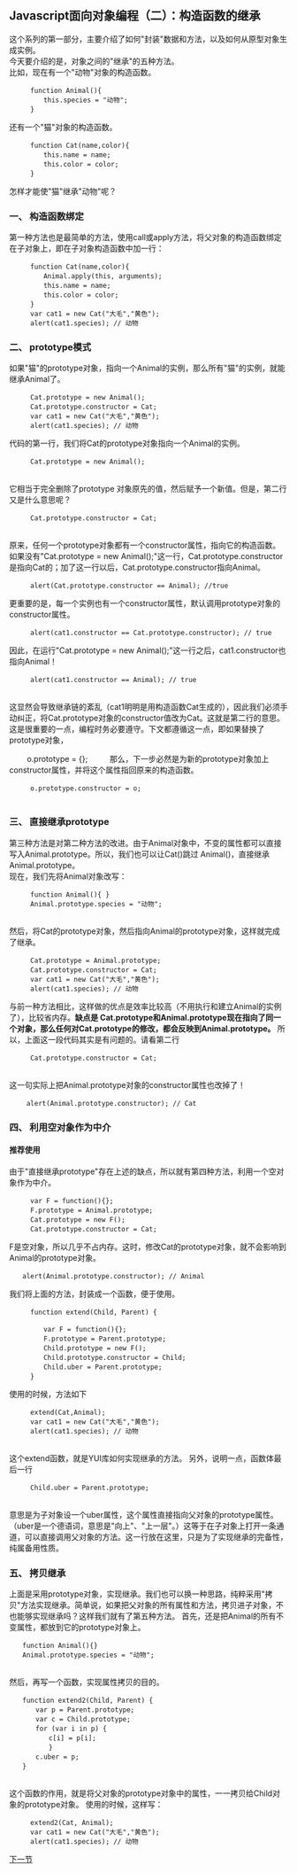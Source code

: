 <h2>Javascript面向对象编程（二）：构造函数的继承</h2>

这个系列的第一部分，主要介绍了如何"封装"数据和方法，以及如何从原型对象生成实例。<br>
今天要介绍的是，对象之间的"继承"的五种方法。</br>
比如，现在有一个"动物"对象的构造函数。<br>

      　　function Animal(){
      　　　　this.species = "动物";
      　　}
还有一个"猫"对象的构造函数。

      　　function Cat(name,color){
      　　　　this.name = name;
      　　　　this.color = color;
      　　}
怎样才能使"猫"继承"动物"呢？
<h3>一、 构造函数绑定</h3>
第一种方法也是最简单的方法，使用call或apply方法，将父对象的构造函数绑定在子对象上，即在子对象构造函数中加一行：

      　　function Cat(name,color){
      　　　　Animal.apply(this, arguments);
      　　　　this.name = name;
      　　　　this.color = color;
      　　}
      　　var cat1 = new Cat("大毛","黄色");
      　　alert(cat1.species); // 动物
<h3>二、 prototype模式</h3>
如果"猫"的prototype对象，指向一个Animal的实例，那么所有"猫"的实例，就能继承Animal了。

      　　Cat.prototype = new Animal();
      　　Cat.prototype.constructor = Cat;
      　　var cat1 = new Cat("大毛","黄色");
      　　alert(cat1.species); // 动物
代码的第一行，我们将Cat的prototype对象指向一个Animal的实例。

      　　Cat.prototype = new Animal();
      　　
它相当于完全删除了prototype 对象原先的值，然后赋予一个新值。但是，第二行又是什么意思呢？

      　　Cat.prototype.constructor = Cat;
      　　
原来，任何一个prototype对象都有一个constructor属性，指向它的构造函数。如果没有"Cat.prototype = new Animal();"这一行，Cat.prototype.constructor是指向Cat的；加了这一行以后，Cat.prototype.constructor指向Animal。

      　　alert(Cat.prototype.constructor == Animal); //true
更重要的是，每一个实例也有一个constructor属性，默认调用prototype对象的constructor属性。

      　　alert(cat1.constructor == Cat.prototype.constructor); // true
因此，在运行"Cat.prototype = new Animal();"这一行之后，cat1.constructor也指向Animal！

      　　alert(cat1.constructor == Animal); // true
      　　
这显然会导致继承链的紊乱（cat1明明是用构造函数Cat生成的），因此我们必须手动纠正，将Cat.prototype对象的constructor值改为Cat。这就是第二行的意思。<br>
这是很重要的一点，编程时务必要遵守。下文都遵循这一点，即如果替换了prototype对象，

　      　o.prototype = {};
　      　
那么，下一步必然是为新的prototype对象加上constructor属性，并将这个属性指回原来的构造函数。

      　　o.prototype.constructor = o;
      　　
<h3>三、 直接继承prototype</h3>
第三种方法是对第二种方法的改进。由于Animal对象中，不变的属性都可以直接写入Animal.prototype。所以，我们也可以让Cat()跳过 Animal()，直接继承Animal.prototype。<br>
现在，我们先将Animal对象改写：

      　　function Animal(){ }
      　　Animal.prototype.species = "动物";
      　　
然后，将Cat的prototype对象，然后指向Animal的prototype对象，这样就完成了继承。

      　　Cat.prototype = Animal.prototype;
      　　Cat.prototype.constructor = Cat;
      　　var cat1 = new Cat("大毛","黄色");
      　　alert(cat1.species); // 动物
与前一种方法相比，这样做的优点是效率比较高（不用执行和建立Animal的实例了），比较省内存。<b>缺点是 Cat.prototype和Animal.prototype现在指向了同一个对象，那么任何对Cat.prototype的修改，都会反映到Animal.prototype。</b>
所以，上面这一段代码其实是有问题的。请看第二行

      　　Cat.prototype.constructor = Cat;
      　　
这一句实际上把Animal.prototype对象的constructor属性也改掉了！

     　　alert(Animal.prototype.constructor); // Cat
<h3>四、 利用空对象作为中介</h3>
<h4>推荐使用</h4>
由于"直接继承prototype"存在上述的缺点，所以就有第四种方法，利用一个空对象作为中介。

      　　var F = function(){};
      　　F.prototype = Animal.prototype;
      　　Cat.prototype = new F();
      　　Cat.prototype.constructor = Cat;
F是空对象，所以几乎不占内存。这时，修改Cat的prototype对象，就不会影响到Animal的prototype对象。

    　　alert(Animal.prototype.constructor); // Animal
我们将上面的方法，封装成一个函数，便于使用。

      　　function extend(Child, Parent) {
      
      　　　　var F = function(){};
      　　　　F.prototype = Parent.prototype;
      　　　　Child.prototype = new F();
      　　　　Child.prototype.constructor = Child;
      　　　　Child.uber = Parent.prototype;
      　　}
使用的时候，方法如下

      　　extend(Cat,Animal);
      　　var cat1 = new Cat("大毛","黄色");
      　　alert(cat1.species); // 动物
      　　
这个extend函数，就是YUI库如何实现继承的方法。
另外，说明一点，函数体最后一行

      　　Child.uber = Parent.prototype;
      　　
意思是为子对象设一个uber属性，这个属性直接指向父对象的prototype属性。（uber是一个德语词，意思是"向上"、"上一层"。）这等于在子对象上打开一条通道，可以直接调用父对象的方法。这一行放在这里，只是为了实现继承的完备性，纯属备用性质。
<h3>五、 拷贝继承</h3>
上面是采用prototype对象，实现继承。我们也可以换一种思路，纯粹采用"拷贝"方法实现继承。简单说，如果把父对象的所有属性和方法，拷贝进子对象，不也能够实现继承吗？这样我们就有了第五种方法。
首先，还是把Animal的所有不变属性，都放到它的prototype对象上。

    　　function Animal(){}
    　　Animal.prototype.species = "动物";
    　　
然后，再写一个函数，实现属性拷贝的目的。

    　　function extend2(Child, Parent) {
    　　　　var p = Parent.prototype;
    　　　　var c = Child.prototype;
    　　　　for (var i in p) {
    　　　　　　c[i] = p[i];
    　　　　　　}
    　　　　c.uber = p;
    　　}
    　　
这个函数的作用，就是将父对象的prototype对象中的属性，一一拷贝给Child对象的prototype对象。
使用的时候，这样写：

      　　extend2(Cat, Animal);
      　　var cat1 = new Cat("大毛","黄色");
      　　alert(cat1.species); // 动物

<a href="非构造函数的继承.md">下一节</a>
